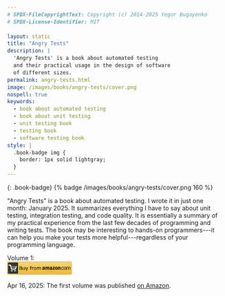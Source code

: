 ```yaml
---
# SPDX-FileCopyrightText: Copyright (c) 2014-2025 Yegor Bugayenko
# SPDX-License-Identifier: MIT

layout: static
title: "Angry Tests"
description: |
  'Angry Tests' is a book about automated testing
  and their practical usage in the design of software
  of different sizes.
permalink: angry-tests.html
image: /images/books/angry-tests/cover.png
nospell: true
keywords:
  - book about automated testing
  - book about unit testing
  - unit testing book
  - testing book
  - software testing book
style: |
  .book-badge img {
    border: 1px solid lightgray;
  }
---
```


{: .book-badge}
{% badge /images/books/angry-tests/cover.png 160 %}

"Angry Tests" is a book about automated testing. I wrote it in just one month:
January 2025. It summarizes everything I have to say about unit testing,
integration testing, and code quality. It is essentially a summary of my
practical experience from the last few decades of programming and writing
tests. The book may be interesting to hands-on programmers---it can help you
make your tests more helpful---regardless of your programming language.

Volume 1:<br/>
<a href="https://amzn.to/4czWVkh"><img src='/images/books/amazon-buy-button.png' style='height:30px' alt='Click to buy'/></a>

<!--more-->

Apr 16, 2025:
The first volume was published [on Amazon](https://amzn.to/4czWVkh).
